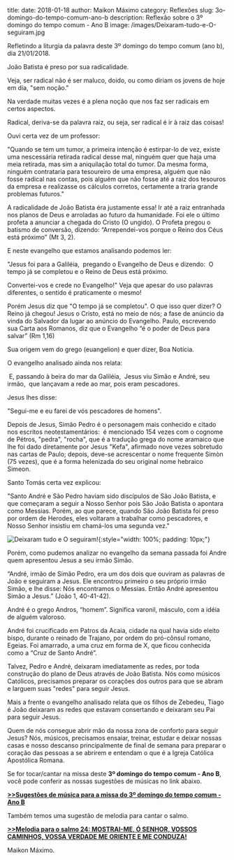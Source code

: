 ﻿title: 
date: 2018-01-18
author: Maikon Máximo
category: Reflexões
slug: 3o-domingo-do-tempo-comum-ano-b
description: Reflexão sobre o 3º domingo do tempo comum - Ano B
image: /images/Deixaram-tudo-e-O-seguiram.jpg

Refletindo a liturgia da palavra deste 3º domingo do tempo comum (ano b), dia 21/01/2018.

João Batista é preso por sua radicalidade. 

Veja, ser radical não é ser maluco, doido, 
ou como diriam os jovens de hoje em dia, "sem noção."

Na verdade muitas vezes é a plena noção que nos faz ser radicais em certos aspectos. 

Radical, deriva-se da palavra raiz, ou seja, ser radical é ir à raiz das coisas! 

Ouvi certa vez de um professor:

"Quando se tem um tumor, a primeira intenção é estirpar-lo de vez,
existe uma nescessária retirada radical desse mal,
ninguém quer que haja uma meia retirada, mas sim a aniquilação total do tumor.
Da mesma forma, ninguém contrataria para tesoureiro de uma empresa,
alguém que não fosse radical nas contas,
pois alguém que não fosse até a raiz dos tesouros da empresa
e realizasse os cálculos corretos, certamente a traria grande problemas futuros." 

A radicalidade de João Batista éra justamente essa!
Ir até a raiz entranhada nos planos de Deus e arroladas ao futuro da humanidade.
Foi ele o último profeta a anunciar a chegada do Cristo (O ungido).
O Profeta pregou o batismo de conversão, dizendo:
“Arrependei-vos porque o Reino dos Céus está próximo” (Mt 3, 2).

E neste evangelho que estamos analisando podemos ler:

"Jesus foi para a Galiléia, 
pregando o Evangelho de Deus e dizendo: 
O tempo já se completou
e o Reino de Deus está próximo. 

Convertei-vos e crede no Evangelho!"
Veja que apesar do uso palavras diferentes, o sentido é praticamente o mesmo! 

Porém Jesus diz que "O tempo já se completou". 
O que isso quer dizer? 
O Reino já chegou! Jesus o Cristo, está no meio de nós;
a fase de anúncio da vinda do Salvador da lugar ao anúncio do Evangelho. 
Paulo, escrevendo sua Carta aos Romanos,  diz que o Evangelho
“é o poder de Deus para salvar” (Rm 1,16)

Sua origem vem do grego (euangelion) e quer dizer, Boa Notícia. 

O evangelho analisado ainda nos relata:

 E, passando à beira do mar da Galiléia, 
Jesus viu Simão e André, seu irmão, 
que lançavam a rede ao mar, pois eram pescadores. 

Jesus lhes disse: 

"Segui-me e eu farei de vós pescadores de homens". 

Depois de Jesus, Simão Pedro é o personagem mais conhecido
e citado nos escritos neotestamentários: 
é mencionado 154 vezes com o cognome de Pétros, "pedra", "rocha",
que é a tradução grega do nome aramaico que lhe foi dado diretamente por
Jesus "Kefa", afirmado nove vezes sobretudo nas cartas de Paulo;
depois, deve-se acrescentar o nome frequente Simòn (75 vezes),
que é a forma helenizada do seu original nome hebraico Simeon.

Santo Tomás certa vez explicou:

"Santo André e São Pedro haviam sido discípulos de São João Batista,
e que começaram a seguir a Nosso Senhor pois São João Batista o apontara como Messias.
Porém, ao que parece, quando São João Batista foi preso por ordem de Herodes,
eles voltaram a trabalhar como pescadores,
e Nosso Senhor insistiu em chamá-los uma segunda vez."

![Deixaram tudo e O seguiram!](/images/Deixaram-tudo-e-O-seguiram.jpg){:style="width: 100%; padding: 10px;"}

Porém, como pudemos analizar no evangelho da semana passada foi
Andre quem apresentou Jesus a seu irmão Simão.

“André, irmão de Simão Pedro, era um dos dois que ouviram as palavras de João
e seguiram a Jesus. Ele encontrou primeiro o seu próprio irmão Simão, e lhe disse:
Nós encontramos o Messias. Então André apresentou Simão a Jesus.” (João 1, 40-41-42).

André é o grego Andros, “homem”. Significa varonil, másculo,
com a idéia de alguém valoroso. 

André foi crucificado em Patros da Acaia, cidade na qual havia sido eleito bispo,
durante o reinado de Trajano, por ordem do pró-cônsul romano, Egeias. Foi amarrado,
a uma cruz em forma de X, que ficou conhecida como a “Cruz de Santo André”. 

Talvez, Pedro e André, deixaram imediatamente as redes,
por toda construção do plano de Deus através de João Batista.
Nós como músicos Católicos, precisamos preparar os corações dos outros
para que se abram e larguem suas "redes" para seguir Jesus. 

Mais a frente o evangelho analisado relata que os filhos de Zebedeu,
Tiago é João deixaram as redes que estavam consertando e deixaram seu Pai
para seguir Jesus. 
 
Quem de nós consegue abrir mão da nossa zona de conforto para seguir Jesus?
Nós, músicos, precisamos ensaiar, treinar, estudar e deixar nossas casas
e nosso descanso principalmente de final de semana para preparar
o coração das pessoas a se abrirem e entendam o que é a
Igreja Católica Apostólica Romana. 


Se for tocar/cantar na missa deste **3º domingo do tempo comum - Ano B**, 
você pode conferir as nossas sugestões de músicas no link abaixo.

[**>>Sugestões de música para a missa do 3º domingo do tempo comum - Ano B**](https://musicasparamissa.com.br/sugestoes-para/3o-domingo-do-tempo-comum-ano-b)

Também temos uma sugestão de melodia para cantar o salmo.

[**>>Melodia para o salmo 24: MOSTRAI-ME, Ó SENHOR, VOSSOS CAMINHOS, VOSSA VERDADE ME ORIENTE E ME CONDUZA!**](https://musicasparamissa.com.br/musica/salmo-24-mostrai-me-o-senhor-vossos-caminhos-vossa-verdade-me-oriente-e-me-conduza/)

Maikon Máximo.
